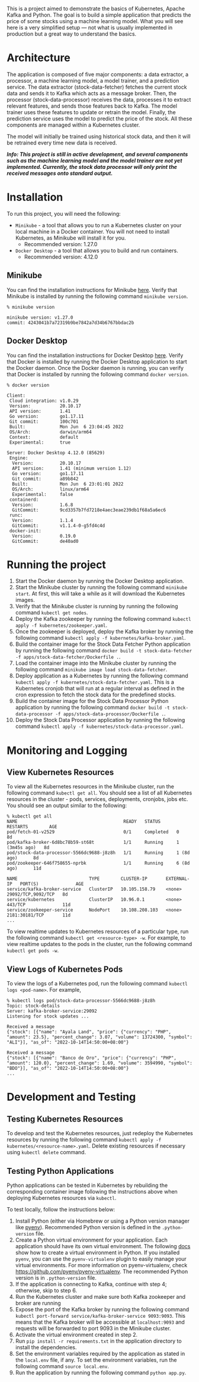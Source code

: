 This is a project aimed to demonstrate the basics of Kubernetes, Apache Kafka and Python. The goal is to build a simple application that predicts the price of some stocks using a machine learning model. What you will see here is a very simplified setup — not what is usually implemented in production but a great way to understand the basics.

# Architecture

The application is composed of five major components: a data extractor, a processor, a machine learning model, a model trainer, and a prediction service. The data extractor (stock-data-fetcher) fetches the current stock data and sends it to Kafka which acts as a message broker. Then, the processor (stock-data-processor) receives the data, processes it to extract relevant features, and sends those features back to Kafka. The model trainer uses these features to update or retrain the model. Finally, the prediction service uses the model to predict the price of the stock. All these components are managed within a Kubernetes cluster.

The model will initially be trained using historical stock data, and then it will be retrained every time new data is received.

***Info: This project is still in active development, and several components such as the machine learning model and the model trainer are not yet implemented. Currently, the stock data processor will only print the received messages onto standard output.***

# Installation

To run this project, you will need the following:
- `Minikube` - a tool that allows you to run a Kubernetes cluster on your local machine in a Docker container. You will not need to install Kubernetes, as Minikube will install it for you. 
  - Recommended version: 1.27.0 
- `Docker Desktop` - a tool that allows you to build and run containers.
  - Recommended version: 4.12.0 

## Minikube

You can find the installation instructions for Minikube [here](https://minikube.sigs.k8s.io/docs/start/). Verify that Minikube is installed by running the following command `minikube version`. 

```
% minikube version

minikube version: v1.27.0
commit: 4243041b7a72319b9be7842a7d34b6767bbdac2b
```

## Docker Desktop

You can find the installation instructions for Docker Desktop [here](https://docs.docker.com/get-docker/). Verify that Docker is installed by running the Docker Desktop application to start the Docker daemon. Once the Docker daemon is running, you can verify that Docker is installed by running the following command `docker version`.

```
% docker version

Client:
 Cloud integration: v1.0.29
 Version:           20.10.17
 API version:       1.41
 Go version:        go1.17.11
 Git commit:        100c701
 Built:             Mon Jun  6 23:04:45 2022
 OS/Arch:           darwin/arm64
 Context:           default
 Experimental:      true

Server: Docker Desktop 4.12.0 (85629)
 Engine:
  Version:          20.10.17
  API version:      1.41 (minimum version 1.12)
  Go version:       go1.17.11
  Git commit:       a89b842
  Built:            Mon Jun  6 23:01:01 2022
  OS/Arch:          linux/arm64
  Experimental:     false
 containerd:
  Version:          1.6.8
  GitCommit:        9cd3357b7fd7218e4aec3eae239db1f68a5a6ec6
 runc:
  Version:          1.1.4
  GitCommit:        v1.1.4-0-g5fd4c4d
 docker-init:
  Version:          0.19.0
  GitCommit:        de40ad0
```

# Running the project

1. Start the Docker daemon by running the Docker Desktop application.
2. Start the Minikube cluster by running the following command `minikube start`. At first, this will take a while as it will download the Kubernetes images. 
3. Verify that the Minikube cluster is running by running the following command `kubectl get nodes`.
4. Deploy the Kafka zookeeper by running the following command `kubectl apply -f kubernetes/zookeeper.yaml`.
5. Once the zookeeper is deployed, deploy the Kafka broker by running the following command `kubectl apply -f kubernetes/kafka-broker.yaml`.
6. Build the container image for the Stock Data Fetcher Python application by running the following command `docker build -t stock-data-fetcher -f apps/stock-data-fetcher/Dockerfile .`.
7. Load the container image into the Minikube cluster by running the following command `minikube image load stock-data-fetcher`.
8. Deploy application as a Kubernetes by running the following command `kubectl apply -f kubernetes/stock-data-fetcher.yaml`. This is a Kubernetes cronjob that will run at a regular interval as defined in the cron expression to fetch the stock data for the predefined stocks.
9. Build the container image for the Stock Data Processor Python application by running the following command `docker build -t stock-data-processor -f apps/stock-data-processor/Dockerfile .`.
10. Deploy the Stock Data Processor application by running the following command `kubectl apply -f kubernetes/stock-data-processor.yaml`. 

# Monitoring and Logging

## View Kubernetes Resources

To view all the Kubernetes resources in the Minikube cluster, run the following command `kubectl get all`. You should see a list of all Kubernetes resources in the cluster - pods, services, deployments, cronjobs, jobs etc. You should see an output similar to the following:

```
% kubectl get all
NAME                                        READY   STATUS      RESTARTS        AGE
pod/fetch-01-v2529                          0/1     Completed   0               8d
pod/kafka-broker-6d8bc78b59-st68t           1/1     Running     1 (3m45s ago)   8d
pod/stock-data-processor-5566dc9688-j8z8h   1/1     Running     1 (8d ago)      8d
pod/zookeeper-646f758655-nprbk              1/1     Running     6 (8d ago)      11d

NAME                           TYPE        CLUSTER-IP       EXTERNAL-IP   PORT(S)              AGE
service/kafka-broker-service   ClusterIP   10.105.158.79    <none>        29092/TCP,9092/TCP   8d
service/kubernetes             ClusterIP   10.96.0.1        <none>        443/TCP              11d
service/zookeeper-service      NodePort    10.108.208.103   <none>        2181:30181/TCP       11d
...
```

To view realtime updates to Kubernetes resources of a particular type, run the following command `kubectl get <resource-type> -w`. For example, to view realtime updates to the pods in the cluster, run the following command `kubectl get pods -w`. 

## View Logs of Kubernetes Pods

To view the logs of a Kubernetes pod, run the following command `kubectl logs <pod-name>`. For example, 

```
% kubectl logs pod/stock-data-processor-5566dc9688-j8z8h
Topic: stock-details
Server: kafka-broker-service:29092
Listening for stock updates ...

Received a message
{"stock": [{"name": "Ayala Land", "price": {"currency": "PHP", "amount": 23.5}, "percent_change": 3.07, "volume": 13724300, "symbol": "ALI"}], "as_of": "2022-10-14T14:50:00+08:00"}

Received a message
{"stock": [{"name": "Banco de Oro", "price": {"currency": "PHP", "amount": 120.0}, "percent_change": 1.69, "volume": 3594990, "symbol": "BDO"}], "as_of": "2022-10-14T14:50:00+08:00"}
...
```

# Development and Testing

## Testing Kubernetes Resources

To develop and test the Kubernetes resources, just redeploy the Kubernetes resources by running the following command `kubectl apply -f kubernetes/<resource-name>.yaml`. Delete existing resources if necessary using `kubectl delete` command.

## Testing Python Applications

Python applications can be tested in Kubernetes by rebuilding the corresponding container image following the instructions above when deploying Kubernetes resources via `kubectl`.

To test locally, follow the instructions below:
1. Install Python (either via Homebrew or using a Python version manager like [pyenv](https://github.com/pyenv/pyenv)). Recommended Python version is defined in the `.python-version` file.
2. Create a Python virtual environment for your application. Each application should have its own virtual environment. The following [docs](https://docs.python.org/3/tutorial/venv.html) show how to create a virtual environment in Python. If you installed `pyenv`, you can use the `pyenv-virtualenv` plugin to easily manage your virtual environments.  For more information on pyenv-virtualenv, check https://github.com/pyenv/pyenv-virtualenv. The recommended Python version is in `.python-version` file.
3. If the application is connecting to Kafka, continue with step 4; otherwise, skip to step 6.
4. Run the Kubernetes cluster and make sure both Kafka zookeeper and broker are running
5. Expose the port of the Kafka broker by running the following command `kubectl port-forward service/kafka-broker-service 9093:9093`. This means that the Kafka broker will be accessible at `localhost:9093` and requests will be forwarded to port 9093 in the Minikube cluster.
6. Activate the virtual environment created in step 2.
7. Run `pip install -r requirements.txt` in the application directory to install the dependencies.
8. Set the environment variables required by the application as stated in the `local.env` file, if any. To set the environment variables, run the following command `source local.env`. 
9. Run the application by running the following command `python app.py`.

